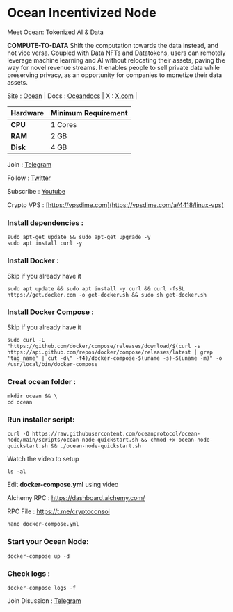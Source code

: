 # Ocean Incentivized Node

Meet Ocean: Tokenized AI & Data


**COMPUTE-TO-DATA**
Shift the computation towards the data instead, and not vice versa. Coupled with Data NFTs and Datatokens, users can remotely leverage machine learning and AI without relocating their assets, paving the way for novel revenue streams. It enables people to sell private data while preserving privacy, as an opportunity for companies to monetize their data assets.

Site : [Ocean](https://oceanprotocol.com/) | Docs : [Oceandocs](https://docs.oceanprotocol.com/) | X : [X.com](https://x.com/oceanprotocol) |

| **Hardware** | **Minimum Requirement** |
|--------------|-------------------------|
| **CPU**      | 1 Cores                 |
| **RAM**      | 2 GB                    |
| **Disk**     | 4 GB                    |


Join : [Telegram](https://t.me/cryptoconsol)

Follow : [Twitter](https://www.x.com/cryptoconsol)

Subscribe : [Youtube](https://www.youtube.com/@cryptoconsole)

Crypto VPS : [https://vpsdime.com](https://vpsdime.com/a/4418/linux-vps)


### Install dependencies :
```
sudo apt-get update && sudo apt-get upgrade -y
sudo apt install curl -y
```
### Install Docker :

Skip if you already have it

```
sudo apt update && sudo apt install -y curl && curl -fsSL https://get.docker.com -o get-docker.sh && sudo sh get-docker.sh
```
### Install Docker Compose :

Skip if you already have it

```
sudo curl -L "https://github.com/docker/compose/releases/download/$(curl -s https://api.github.com/repos/docker/compose/releases/latest | grep 'tag_name' | cut -d\" -f4)/docker-compose-$(uname -s)-$(uname -m)" -o /usr/local/bin/docker-compose
```
### Creat ocean folder :
```
mkdir ocean && \
cd ocean
```
### Run installer script:
```
curl -O https://raw.githubusercontent.com/oceanprotocol/ocean-node/main/scripts/ocean-node-quickstart.sh && chmod +x ocean-node-quickstart.sh && ./ocean-node-quickstart.sh
``` 

Watch the video to setup
```
ls -al
```
Edit **docker-compose.yml** using video

Alchemy RPC : https://dashboard.alchemy.com/

RPC File : https://t.me/cryptoconsol
```
nano docker-compose.yml
```

### Start your Ocean Node:
```
docker-compose up -d
```
### Check logs :
```
docker-compose logs -f
```

Join Disussion : [Telegram](https://t.me/cryptoconsol)

